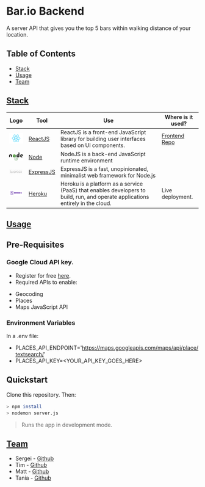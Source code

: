 # Bar.io Backend

A server API that gives you the top 5 bars within walking distance of your location.

## Table of Contents

- [Stack](#stack)
- [Usage](#usage)
- [Team](#team)

## [Stack](https://github.com/s-palmer/bar.io-backend#stack)

| Logo | Tool | Use | Where is it used? |
| ---------------------------------------------------------------- | ---------------------------------------------------- | ------------------------------------------ | ---------------------------------------------------------------- |
| <img src="public/images/react.png" height="auto" width="50"> | [ReactJS](https://reactjs.org/) | ReactJS is a front-end JavaScript library for building user interfaces based on UI components. | [Frontend Repo](https://github.com/s-palmer/bar.io-frontend) |
| <img src="public/images/node.png" height="auto" width="50">  | [Node](https://nodejs.org/en/) | NodeJS is a back-end JavaScript runtime environment | |
| <img src="public/images/express.png" height="auto" width="50"> | [ExpressJS](https://expressjs.com/) | ExpressJS is a fast, unopinionated, minimalist web framework for Node.js ||
| <img src="public/images/heroku.png" height="auto" width="50"> | [Heroku](https://www.heroku.com/) | Heroku is a platform as a service (PaaS) that enables developers to build, run, and operate applications entirely in the cloud. | Live deployment.

## [Usage](https://github.com/s-palmer/bar.io-backend#usage)

## Pre-Requisites

### Google Cloud API key.
- Register for free [here](https://cloud.google.com/).
- Required APIs to enable:
* Geocoding
* Places
* Maps JavaScript API

### Environment Variables

In a .env file:

- PLACES_API_ENDPOINT='https://maps.googleapis.com/maps/api/place/textsearch/'
- PLACES_API_KEY=<YOUR_API_KEY_GOES_HERE>

## Quickstart

Clone this repository. Then:

```bash
> npm install
> nodemon server.js
```
> Runs the app in development mode.

## [Team](https://github.com/s-palmer/bar.io-backend#team)

* Sergei - [Github](https://github.com/s-palmer)
* Tim - [Github](https://github.com/TTurvey)
* Matt - [Github](https://github.com/Matt-Warnock)
* Tania - [Github](https://github.com/Pinkish-Warrior)

